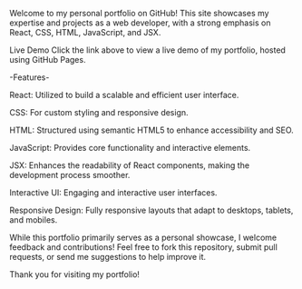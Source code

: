Welcome to my personal portfolio on GitHub! This site showcases my expertise and projects as a web developer, with a strong emphasis on React, CSS, HTML, JavaScript, and JSX.

Live Demo
Click the link above to view a live demo of my portfolio, hosted using GitHub Pages.

-Features-

React: Utilized to build a scalable and efficient user interface.

CSS: For custom styling and responsive design.

HTML: Structured using semantic HTML5 to enhance accessibility and SEO.

JavaScript: Provides core functionality and interactive elements.

JSX: Enhances the readability of React components, making the development process smoother.

Interactive UI: Engaging and interactive user interfaces.

Responsive Design: Fully responsive layouts that adapt to desktops, tablets, and mobiles.

While this portfolio primarily serves as a personal showcase, I welcome feedback and contributions! Feel free to fork this repository, submit pull requests, or send me suggestions to help improve it. 

Thank you for visiting my portfolio! 
